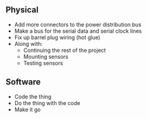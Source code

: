 ## Physical
- Add more connectors to the power distribution bus
- Make a bus for the serial data and serial clock lines
- Fix up barrel plug wiring (hot glue)
- Along with:
	- Continuing the rest of the project
	- Mounting sensors
	- Testing sensors


## Software
- Code the thing
- Do the thing with the code
- Make it go
